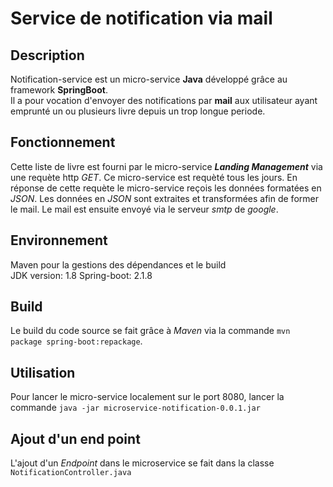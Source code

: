 # Service de notification via mail
## Description
Notification-service est un micro-service **Java** développé grâce au framework **SpringBoot**.  
Il a pour vocation d'envoyer des notifications par **mail** aux utilisateur ayant emprunté un ou plusieurs livre depuis un trop longue periode.  

## Fonctionnement
Cette liste de livre est fourni par le micro-service ***Landing Management*** via une requète http *GET*. Ce micro-service est requèté tous les jours.
En réponse de cette requète le micro-service reçois les données formatées en *JSON*.
Les données en *JSON* sont extraites et transformées afin de former le mail.
Le mail est ensuite envoyé via le serveur *smtp* de *google*.  

## Environnement
Maven pour la gestions des dépendances et le build  
JDK version: 1.8
Spring-boot: 2.1.8

## Build
Le build du code source se fait grâce à *Maven* via la commande `mvn package spring-boot:repackage`.

## Utilisation
Pour lancer le micro-service localement sur le port 8080, lancer la commande `java -jar microservice-notification-0.0.1.jar`

## Ajout d'un end point
L'ajout d'un *Endpoint* dans le microservice se fait dans la classe `NotificationController.java`